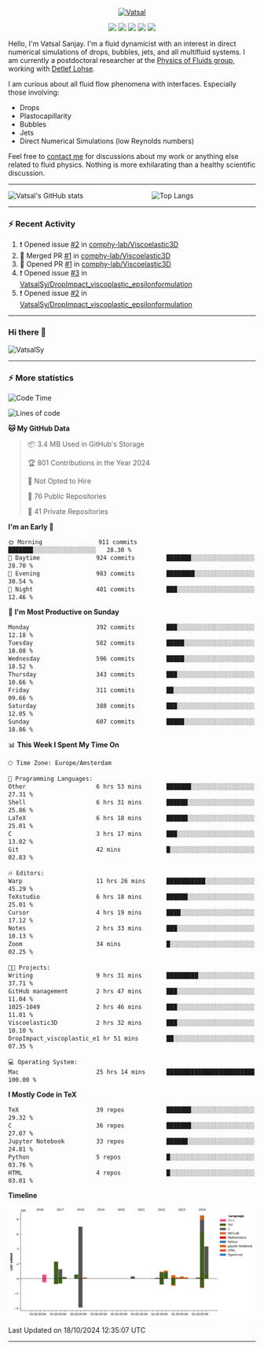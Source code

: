 <center>

[<img alt="Vatsal" width="200px" src="https://www.dropbox.com/s/dxyybgtblo8er6h/Logo_Vatsal_Vector.png?raw=1">](https://www.vatsalsanjay.com)

[<img src="https://img.shields.io/badge/googlescholar-4285F4?&style=for-the-badge&logo=googlescholar&logoColor=white">](https://scholar.google.com/citations?hl=en&user=67aQviYAAAAJ)
[<img src="https://img.shields.io/static/v1.svg?&style=for-the-badge&logo=ResearchGate&label=&message=ResearchGate&logoColor=white&color=green">](https://www.researchgate.net/profile/Vatsal-Sanjay-2)
[<img src="https://img.shields.io/badge/twitter-1DA1F2?&style=for-the-badge&logo=twitter&logoColor=white">](https://twitter.com/VatsalSanjay)
[<img src="https://img.shields.io/badge/linkedin-0A66C2?&style=for-the-badge&logo=linkedin">](https://www.linkedin.com/in/vatsalsanjay/)
[<img src="https://img.shields.io/badge/orcid-A6CE39?&style=for-the-badge&logo=orcid&logoColor=white">](https://orcid.org/0000-0002-4293-6099)

</center>

Hello, I'm Vatsal Sanjay. I'm a fluid dynamicist with an interest in direct numerical simulations of drops, bubbles, jets, and all multifluid systems. I am currently a postdoctoral researcher at the [Physics of Fluids group](https://pof.tnw.utwente.nl), working with [Detlef Lohse](https://en.wikipedia.org/wiki/Detlef_Lohse). 

I am curious about all fluid flow phenomena with interfaces. Especially those involving:

- Drops
- Plastocapillarity
- Bubbles
- Jets
- Direct Numerical Simulations (low Reynolds numbers)

Feel free to [contact me](mailto:contact@vatsalsanjay.com) for discussions about my work or anything else related to fluid physics. Nothing is more exhilarating than a healthy scientific discussion.

<!-- ![Vatsal's GitHub stats](https://github-readme-stats-xi-wine-74.vercel.app/api?username=VatsalSy&show_icons=true&theme=vision-friendly-dark)

![Top Langs](https://github-readme-stats-xi-wine-74.vercel.app/api/top-langs/?username=VatsalSy&layout=compact&theme=vision-friendly-dark) -->

---
<div style="display: flex; justify-content: space-between;">
    <img src="https://github-readme-stats-xi-wine-74.vercel.app/api?username=VatsalSy&show_icons=true&theme=vision-friendly-dark" alt="Vatsal's GitHub stats" style="width: 55%;">
    <img src="https://github-readme-stats-xi-wine-74.vercel.app/api/top-langs/?username=VatsalSy&layout=compact&theme=vision-friendly-dark" alt="Top Langs" style="width: 42%;">
</div>

---

### :zap: Recent Activity

<!--START_SECTION:activity-->
1. ❗ Opened issue [#2](https://github.com/comphy-lab/Viscoelastic3D/issues/2) in [comphy-lab/Viscoelastic3D](https://github.com/comphy-lab/Viscoelastic3D)
2. 🎉 Merged PR [#1](https://github.com/comphy-lab/Viscoelastic3D/pull/1) in [comphy-lab/Viscoelastic3D](https://github.com/comphy-lab/Viscoelastic3D)
3. 💪 Opened PR [#1](https://github.com/comphy-lab/Viscoelastic3D/pull/1) in [comphy-lab/Viscoelastic3D](https://github.com/comphy-lab/Viscoelastic3D)
4. ❗ Opened issue [#3](https://github.com/VatsalSy/DropImpact_viscoplastic_epsilonformulation/issues/3) in [VatsalSy/DropImpact_viscoplastic_epsilonformulation](https://github.com/VatsalSy/DropImpact_viscoplastic_epsilonformulation)
5. ❗ Opened issue [#2](https://github.com/VatsalSy/DropImpact_viscoplastic_epsilonformulation/issues/2) in [VatsalSy/DropImpact_viscoplastic_epsilonformulation](https://github.com/VatsalSy/DropImpact_viscoplastic_epsilonformulation)
<!--END_SECTION:activity-->
---

### Hi there 👋
<p align="left"> <img src="https://komarev.com/ghpvc/?username=VatsalSy&label=Profile%20views&color=orange&style=for-the-badge" alt="VatsalSy" /> </p>

---
### :zap: More statistics

<!--START_SECTION:waka-->
![Code Time](http://img.shields.io/badge/Code%20Time-404%20hrs%2059%20mins-blue)

![Lines of code](https://img.shields.io/badge/From%20Hello%20World%20I%27ve%20Written-28.3%20million%20lines%20of%20code-blue)

**🐱 My GitHub Data** 

> 📦 3.4 MB Used in GitHub's Storage 
 > 
> 🏆 801 Contributions in the Year 2024
 > 
> 🚫 Not Opted to Hire
 > 
> 📜 76 Public Repositories 
 > 
> 🔑 41 Private Repositories 
 > 
**I'm an Early 🐤** 

```text
🌞 Morning                911 commits         ███████░░░░░░░░░░░░░░░░░░   28.30 % 
🌆 Daytime                924 commits         ███████░░░░░░░░░░░░░░░░░░   28.70 % 
🌃 Evening                983 commits         ████████░░░░░░░░░░░░░░░░░   30.54 % 
🌙 Night                  401 commits         ███░░░░░░░░░░░░░░░░░░░░░░   12.46 % 
```
📅 **I'm Most Productive on Sunday** 

```text
Monday                   392 commits         ███░░░░░░░░░░░░░░░░░░░░░░   12.18 % 
Tuesday                  582 commits         █████░░░░░░░░░░░░░░░░░░░░   18.08 % 
Wednesday                596 commits         █████░░░░░░░░░░░░░░░░░░░░   18.52 % 
Thursday                 343 commits         ███░░░░░░░░░░░░░░░░░░░░░░   10.66 % 
Friday                   311 commits         ██░░░░░░░░░░░░░░░░░░░░░░░   09.66 % 
Saturday                 388 commits         ███░░░░░░░░░░░░░░░░░░░░░░   12.05 % 
Sunday                   607 commits         █████░░░░░░░░░░░░░░░░░░░░   18.86 % 
```


📊 **This Week I Spent My Time On** 

```text
🕑︎ Time Zone: Europe/Amsterdam

💬 Programming Languages: 
Other                    6 hrs 53 mins       ███████░░░░░░░░░░░░░░░░░░   27.31 % 
Shell                    6 hrs 31 mins       ██████░░░░░░░░░░░░░░░░░░░   25.86 % 
LaTeX                    6 hrs 18 mins       ██████░░░░░░░░░░░░░░░░░░░   25.01 % 
C                        3 hrs 17 mins       ███░░░░░░░░░░░░░░░░░░░░░░   13.02 % 
Git                      42 mins             █░░░░░░░░░░░░░░░░░░░░░░░░   02.83 % 

🔥 Editors: 
Warp                     11 hrs 26 mins      ███████████░░░░░░░░░░░░░░   45.29 % 
TeXstudio                6 hrs 18 mins       ██████░░░░░░░░░░░░░░░░░░░   25.01 % 
Cursor                   4 hrs 19 mins       ████░░░░░░░░░░░░░░░░░░░░░   17.12 % 
Notes                    2 hrs 33 mins       ███░░░░░░░░░░░░░░░░░░░░░░   10.13 % 
Zoom                     34 mins             █░░░░░░░░░░░░░░░░░░░░░░░░   02.25 % 

🐱‍💻 Projects: 
Writing                  9 hrs 31 mins       █████████░░░░░░░░░░░░░░░░   37.71 % 
GitHub management        2 hrs 47 mins       ███░░░░░░░░░░░░░░░░░░░░░░   11.04 % 
1025-1049                2 hrs 46 mins       ███░░░░░░░░░░░░░░░░░░░░░░   11.01 % 
Viscoelastic3D           2 hrs 32 mins       ███░░░░░░░░░░░░░░░░░░░░░░   10.10 % 
DropImpact_viscoplastic_e1 hr 51 mins        ██░░░░░░░░░░░░░░░░░░░░░░░   07.35 % 

💻 Operating System: 
Mac                      25 hrs 14 mins      █████████████████████████   100.00 % 
```

**I Mostly Code in TeX** 

```text
TeX                      39 repos            ███████░░░░░░░░░░░░░░░░░░   29.32 % 
C                        36 repos            ███████░░░░░░░░░░░░░░░░░░   27.07 % 
Jupyter Notebook         33 repos            ██████░░░░░░░░░░░░░░░░░░░   24.81 % 
Python                   5 repos             █░░░░░░░░░░░░░░░░░░░░░░░░   03.76 % 
HTML                     4 repos             █░░░░░░░░░░░░░░░░░░░░░░░░   03.01 % 
```



**Timeline**

![Lines of Code chart](https://raw.githubusercontent.com/VatsalSy/VatsalSy/main/assets/bar_graph.png)


 Last Updated on 18/10/2024 12:35:07 UTC
<!--END_SECTION:waka-->
---
